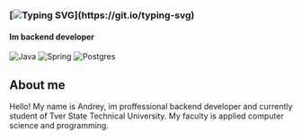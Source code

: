 ### [![Typing SVG](https://readme-typing-svg.herokuapp.com?font=Fira+Code&weight=900&size=24&duration=3000&pause=1000&color=F707E2&width=435&lines=Hi%2C+im+Jankbyte!)](https://git.io/typing-svg)
#### Im backend developer
![Java](https://img.shields.io/badge/java-%23ED8B00.svg?style=for-the-badge&logo=java&logoColor=white)
![Spring](https://img.shields.io/badge/spring-%236DB33F.svg?style=for-the-badge&logo=spring&logoColor=white)
![Postgres](https://img.shields.io/badge/postgres-%23316192.svg?style=for-the-badge&logo=postgresql&logoColor=white)
## About me
Hello! My name is Andrey, im proffessional backend developer and currently student of Tver State Technical University. My faculty is applied computer science and programming.
